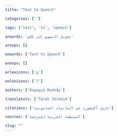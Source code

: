 ```yaml
---
title: "Text to Speech"

categories: ['']

tags: ['text', 'to', 'speech']

arwords: 'تحويل النصوص إلى كلام'

arexps: []

enwords: ['Text to Speech']

enexps: []

arlexicons: ['ح']

enlexicons: ['T']

authors: ['Ruqayya Roshdy']

translators: ['Tarek Ibrahim']

citations: ['دليل أكسفورد في السانيات الحاسوبية']

sources: ['المنظمة العربية للترجمة']

slug: ""
---
```

